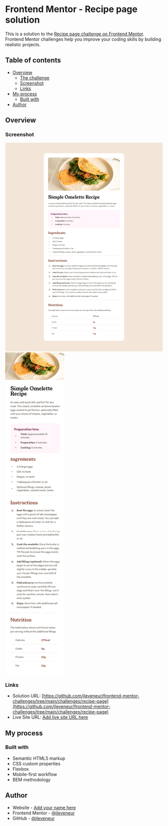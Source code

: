 # Frontend Mentor - Recipe page solution

This is a solution to the [Recipe page challenge on Frontend Mentor](https://www.frontendmentor.io/challenges/recipe-page-KiTsR8QQKm). Frontend Mentor challenges help you improve your coding skills by building realistic projects.

## Table of contents

- [Overview](#overview)
  - [The challenge](#the-challenge)
  - [Screenshot](#screenshot)
  - [Links](#links)
- [My process](#my-process)
  - [Built with](#built-with)
- [Author](#author)

## Overview

### Screenshot

![Desktop](./solution/desktop-design.png)
![Mobile](./solution/mobile-design.png)

### Links

- Solution URL: [https://github.com/jleveneur/frontend-mentor-challenges/tree/main/challenges/recipe-page](https://github.com/jleveneur/frontend-mentor-challenges/tree/main/challenges/recipe-page)
- Live Site URL: [Add live site URL here](https://your-live-site-url.com)

## My process

### Built with

- Semantic HTML5 markup
- CSS custom properties
- Flexbox
- Mobile-first workflow
- BEM methodology

## Author

- Website - [Add your name here](https://www.your-site.com)
- Frontend Mentor - [@jleveneur](https://www.frontendmentor.io/profile/jleveneur)
- GitHub - [@jleveneur](https://github.com/jleveneur)
